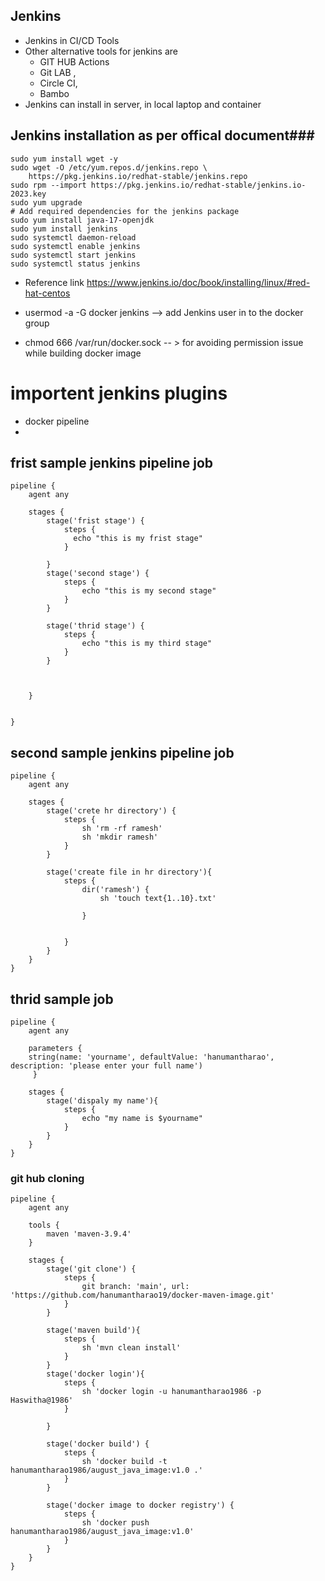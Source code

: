 ## Jenkins
 - Jenkins in CI/CD Tools
 - Other alternative tools for jenkins are 
   -  GIT HUB Actions
   -  Git LAB ,
   -  Circle CI, 
   -  Bambo
- Jenkins can install in server, in local laptop and container

## Jenkins installation as per offical document###
```
sudo yum install wget -y
sudo wget -O /etc/yum.repos.d/jenkins.repo \
    https://pkg.jenkins.io/redhat-stable/jenkins.repo
sudo rpm --import https://pkg.jenkins.io/redhat-stable/jenkins.io-2023.key
sudo yum upgrade
# Add required dependencies for the jenkins package
sudo yum install java-17-openjdk
sudo yum install jenkins
sudo systemctl daemon-reload
sudo systemctl enable jenkins
sudo systemctl start jenkins
sudo systemctl status jenkins

```
- Reference link
  https://www.jenkins.io/doc/book/installing/linux/#red-hat-centos

- usermod -a -G docker jenkins --> add Jenkins user in to the docker group
- chmod 666 /var/run/docker.sock -- > for avoiding permission issue while building docker image
# importent jenkins plugins
- docker pipeline
- 

## frist sample jenkins pipeline job
```
pipeline {
    agent any
    
    stages {
        stage('frist stage') {
            steps {
              echo "this is my frist stage"  
            }
            
        }
        stage('second stage') {
            steps {
                echo "this is my second stage"
            }
        }
        
        stage('thrid stage') {
            steps {
                echo "this is my third stage"
            }
        }
        
        
        
    }
    
    
}
```
## second sample jenkins pipeline job
```
pipeline {
    agent any
    
    stages {
        stage('crete hr directory') {
            steps {
                sh 'rm -rf ramesh'
                sh 'mkdir ramesh'
            }
        }
        
        stage('create file in hr directory'){
            steps {
                dir('ramesh') {
                    sh 'touch text{1..10}.txt'
                    
                }

                
            }
        }
    }
}
```
## thrid sample job
```
pipeline {
    agent any
    
    parameters {
    string(name: 'yourname', defaultValue: 'hanumantharao', description: 'please enter your full name')
     }
    
    stages {
        stage('dispaly my name'){
            steps {
                echo "my name is $yourname"
            }
        }
    }
}
```
### git hub cloning
```
pipeline {
    agent any
    
    tools {
        maven 'maven-3.9.4'
    }
    
    stages {
        stage('git clone') {
            steps {
                git branch: 'main', url: 'https://github.com/hanumantharao19/docker-maven-image.git'
            }
        }
        
        stage('maven build'){
            steps {
                sh 'mvn clean install'
            }
        }
        stage('docker login'){
            steps {
                sh 'docker login -u hanumantharao1986 -p Haswitha@1986'
            }
            
        }
        
        stage('docker build') {
            steps {
                sh 'docker build -t hanumantharao1986/august_java_image:v1.0 .'
            }
        }
        
        stage('docker image to docker registry') {
            steps {
                sh 'docker push hanumantharao1986/august_java_image:v1.0'
            }
        }
    }
}
```

